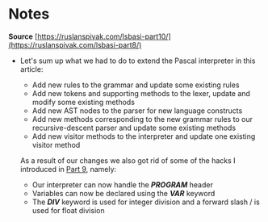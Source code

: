 # Notes

**Source** [https://ruslanspivak.com/lsbasi-part10/](https://ruslanspivak.com/lsbasi-part8/)

- Let's sum up what we had to do to extend the Pascal interpreter in this article:
    - Add new rules to the grammar and update some existing rules
    - Add new tokens and supporting methods to the lexer, update and modify some existing methods
    - Add new AST nodes to the parser for new language constructs
    - Add new methods corresponding to the new grammar rules to our recursive-descent parser and update some existing methods
    - Add new visitor methods to the interpreter and update one existing visitor method

    As a result of our changes we also got rid of some of the hacks I introduced in [Part 9](https://ruslanspivak.com/lsbasi-part9/), namely:

    - Our interpreter can now handle the ***PROGRAM*** header
    - Variables can now be declared using the ***VAR*** keyword
    - The ***DIV*** keyword is used for integer division and a forward slash / is used for float division